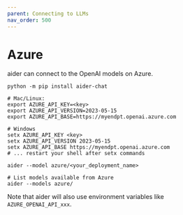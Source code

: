 ```yaml
---
parent: Connecting to LLMs
nav_order: 500
---
```


# Azure

aider can connect to the OpenAI models on Azure.

```
python -m pip install aider-chat

# Mac/Linux:                                           
export AZURE_API_KEY=<key>
export AZURE_API_VERSION=2023-05-15
export AZURE_API_BASE=https://myendpt.openai.azure.com

# Windows
setx AZURE_API_KEY <key>
setx AZURE_API_VERSION 2023-05-15
setx AZURE_API_BASE https://myendpt.openai.azure.com
# ... restart your shell after setx commands

aider --model azure/<your_deployment_name>

# List models available from Azure
aider --models azure/
```

Note that aider will also use environment variables
like `AZURE_OPENAI_API_xxx`.
